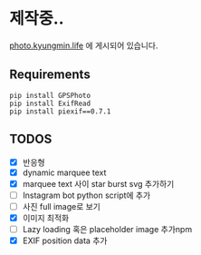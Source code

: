 # 제작중..

[photo.kyungmin.life](https://photo.kyungmin.life) 에 게시되어 있습니다.

## Requirements

    pip install GPSPhoto
    pip install ExifRead
    pip install piexif==0.7.1

## TODOS

- [x] 반응형
- [x] dynamic marquee text
- [x] marquee text 사이 star burst svg 추가하기
- [ ] Instagram bot python script에 추가
- [ ] 사진 full image로 보기
- [x] 이미지 최적화
- [ ] Lazy loading 혹은 placeholder image 추가npm 
- [x] EXIF position data 추가